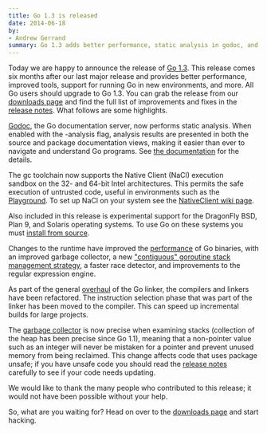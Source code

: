 ```yaml
---
title: Go 1.3 is released
date: 2014-06-18
by:
- Andrew Gerrand
summary: Go 1.3 adds better performance, static analysis in godoc, and more.
---
```



Today we are happy to announce the release of [Go 1.3](/doc/go1.3).
This release comes six months after our last major release and provides better
performance, improved tools, support for running Go in new environments, and more.
All Go users should upgrade to Go 1.3.
You can grab the release from our [downloads page](/dl/) and
find the full list of improvements and fixes in the
[release notes](/doc/go1.3).
What follows are some highlights.

[Godoc](https://godoc.org/code.google.com/p/go.tools/cmd/godoc),
the Go documentation server, now performs static analysis.
When enabled with the -analysis flag, analysis results are presented
in both the source and package documentation views, making it easier
than ever to navigate and understand Go programs.
See [the documentation](/lib/godoc/analysis/help.html) for the details.

The gc toolchain now supports the Native Client (NaCl) execution sandbox on the
32- and 64-bit Intel architectures.
This permits the safe execution of untrusted code, useful in environments such as the
[Playground](https://blog.golang.org/playground).
To set up NaCl on your system see the [NativeClient wiki page](/wiki/NativeClient).

Also included in this release is experimental support for the DragonFly BSD,
Plan 9, and Solaris operating systems. To use Go on these systems you must
[install from source](/doc/install/source).

Changes to the runtime have improved the
[performance](/doc/go1.3#performance) of Go binaries,
with an improved garbage collector, a new
["contiguous" goroutine stack management strategy](/s/contigstacks),
a faster race detector, and improvements to the regular expression engine.

As part of the general [overhaul](/s/go13linker) of the Go
linker, the compilers and linkers have been refactored. The instruction
selection phase that was part of the linker has been moved to the compiler.
This can speed up incremental builds for large projects.

The [garbage collector](/doc/go1.3#garbage_collector) is now
precise when examining stacks (collection of the heap has been precise since Go
1.1), meaning that a non-pointer value such as an integer will never be
mistaken for a pointer and prevent unused memory from being reclaimed. This
change affects code that uses package unsafe; if you have unsafe code you
should read the [release notes](/doc/go1.3#garbage_collector)
carefully to see if your code needs updating.

We would like to thank the many people who contributed to this release;
it would not have been possible without your help.

So, what are you waiting for?
Head on over to the [downloads page](/dl/) and start hacking.
